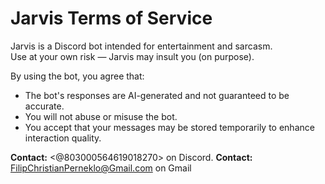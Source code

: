 # Jarvis Terms of Service

Jarvis is a Discord bot intended for entertainment and sarcasm.  
Use at your own risk — Jarvis may insult you (on purpose).  

By using the bot, you agree that:
- The bot's responses are AI-generated and not guaranteed to be accurate.
- You will not abuse or misuse the bot.
- You accept that your messages may be stored temporarily to enhance interaction quality.

**Contact:** <@803000564619018270> on Discord.
**Contact:** FilipChristianPerneklo@Gmail.com on Gmail

